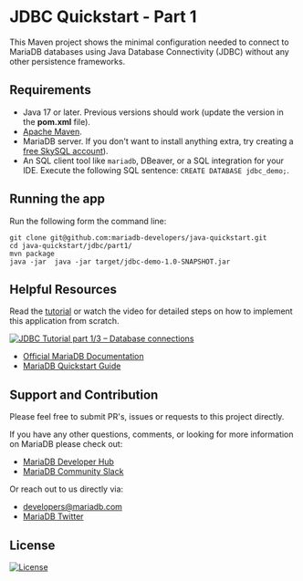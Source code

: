 # JDBC Quickstart - Part 1

This Maven project shows the minimal configuration needed to connect to
MariaDB databases using Java Database Connectivity (JDBC) without any
other persistence frameworks.

## Requirements

- Java 17 or later. Previous versions should work (update the version 
in the **pom.xml** file).
- [Apache Maven](https://maven.apache.org).
- MariaDB server. If you don't want to install
anything extra, try creating a
[free SkySQL account](https://mariadb.com/products/skysql)).
- An SQL client tool like `mariadb`, DBeaver, or a SQL integration for
your IDE. Execute the following SQL sentence: `CREATE DATABASE jdbc_demo;`.

## Running the app

Run the following form the command line:

```
git clone git@github.com:mariadb-developers/java-quickstart.git
cd java-quickstart/jdbc/part1/
mvn package
java -jar  java -jar target/jdbc-demo-1.0-SNAPSHOT.jar
```

## Helpful Resources

Read the [tutorial](https://dzone.com/articles/jdbc-tutorial-part-1-connecting-to-a-database) or watch the video for detailed steps
on how to implement this application from scratch.

[![JDBC Tutorial part 1/3 – Database connections](https://img.youtube.com/vi/ceAev_93p3s/hqdefault.jpg)](https://www.youtube.com/watch?v=ceAev_93p3s)

* [Official MariaDB Documentation](https://mariadb.com/docs)
* [MariaDB Quickstart Guide](https://github.com/mariadb-developers/mariadb-getting-started)

## Support and Contribution

Please feel free to submit PR's, issues or requests to this project
directly.

If you have any other questions, comments, or looking for more information
on MariaDB please check out:

* [MariaDB Developer Hub](https://mariadb.com/developers)
* [MariaDB Community Slack](https://r.mariadb.com/join-community-slack)

Or reach out to us directly via:

* [developers@mariadb.com](mailto:developers@mariadb.com)
* [MariaDB Twitter](https://twitter.com/mariadb)

## License <a name="license"></a>
[![License](https://img.shields.io/badge/License-MIT-blue.svg?style=plastic)](https://opensource.org/licenses/MIT)
